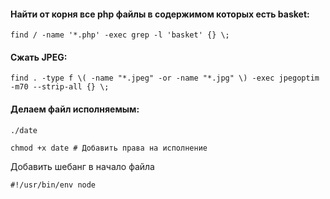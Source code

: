 #### Найти от корня все php файлы в содержимом которых есть basket: ####
```shell
find / -name '*.php' -exec grep -l 'basket' {} \;
```

#### Сжать JPEG: ####
```shell
find . -type f \( -name "*.jpeg" -or -name "*.jpg" \) -exec jpegoptim -m70 --strip-all {} \;
```

#### Делаем файл исполняемым: ####

```shell
./date

chmod +x date # Добавить права на исполнение
```
Добавить шебанг в начало файла

```shell
#!/usr/bin/env node
```
